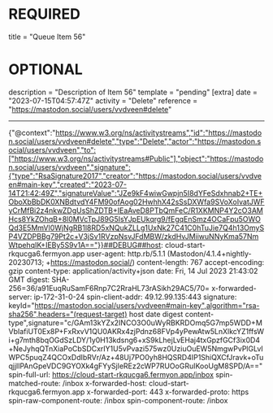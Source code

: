 
# REQUIRED
title = "Queue Item 56"
# OPTIONAL
description = "Description of Item 56"
template = "pending"
[extra]
date = "2023-07-15T04:57:47Z"
activity = "Delete"
reference = "https://mastodon.social/users/vvdveen#delete"

---
{"@context":"https://www.w3.org/ns/activitystreams","id":"https://mastodon.social/users/vvdveen#delete","type":"Delete","actor":"https://mastodon.social/users/vvdveen","to":["https://www.w3.org/ns/activitystreams#Public"],"object":"https://mastodon.social/users/vvdveen","signature":{"type":"RsaSignature2017","creator":"https://mastodon.social/users/vvdveen#main-key","created":"2023-07-14T21:42:49Z","signatureValue":"JZe9kF4wiwGwpjn5I8dYFeSdxhnab2+TE+OboXbBbDK0XNBdtvdY4FM90ofAog02HwhhX42sSsDXWfa9SVoXoIvatJWFyCrMfBi2z4nkwZDgUsShZDTB+IEaAveD8PTbQmFeC/R1XKMNP4Y2cO3AMHcs8YkZOhqB+8l0MVcTpJ89G5IsYJpEUkqrg9/fEgqEnSmz4OCaFpu5OWOQd3E5MmVl0WjNgRB1l8RD5xNQukZLLg1UxNk27C41C0hTuJie7Q4h13OmySP4VZDPBBg79Pt2c+V3jSv1RVzpNsvJFdMBW/zkdHvJMiiwuNNyKma57NmWtpehqIK+IEBy5S9v1A=="}}##DEBUG##host: cloud-start-rkqucga6.fermyon.app
user-agent: http.rb/5.1.1 (Mastodon/4.1.4+nightly-20230713; +https://mastodon.social/)
content-length: 767
accept-encoding: gzip
content-type: application/activity+json
date: Fri, 14 Jul 2023 21:43:02 GMT
digest: SHA-256=36/a91EuqRuSamF6Rnp7C2RraHL73rASikh29AC5/70=
x-forwarded-server: ip-172-31-0-24
spin-client-addr: 49.12.99.135:443
signature: keyId="https://mastodon.social/users/vvdveen#main-key",algorithm="rsa-sha256",headers="(request-target) host date digest content-type",signature="c/GAm13kYZx2INCO3O0uWyRBKRDOmq5G7mp5WDD+MVbIafiUT0Ex8P+FxRxvV1QU0AKRx4zjPdnz68FVp4yPewAtw5LnXlkcYZ1ffsWi+g7mth8bqOGdSzLDY/1y0H13kdsng6+xS9kLhejLvEHaj4txGpzfGCf3ix0D4+NeJyhqQTnXiaPoCbSDCxrIY1U5vPvazi575wz0UziuOuEW5NmgwPvPlGLvIWPC5puqZ4QCOxDdIbRVr/Az+48Uj7PO0yh8HQSRD4IP1ShiQXCfJravk+oTuqjjllPAnGpeVDC9GYOXk4gFYySjleREz2cWP7RUOoGRuIKooUgM8SPD/A=="
spin-full-url: https://cloud-start-rkqucga6.fermyon.app/inbox
spin-matched-route: /inbox
x-forwarded-host: cloud-start-rkqucga6.fermyon.app
x-forwarded-port: 443
x-forwarded-proto: https
spin-raw-component-route: /inbox
spin-component-route: /inbox

